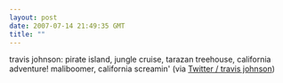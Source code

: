 ```yaml
---
layout: post
date: 2007-07-14 21:49:35 GMT
title: ""
---
```

travis johnson: pirate island, jungle cruise, tarazan treehouse, california adventure! maliboomer, california screamin' (via <a href="http://twitter.com/travisj/statuses/150225372">Twitter / travis johnson</a>)